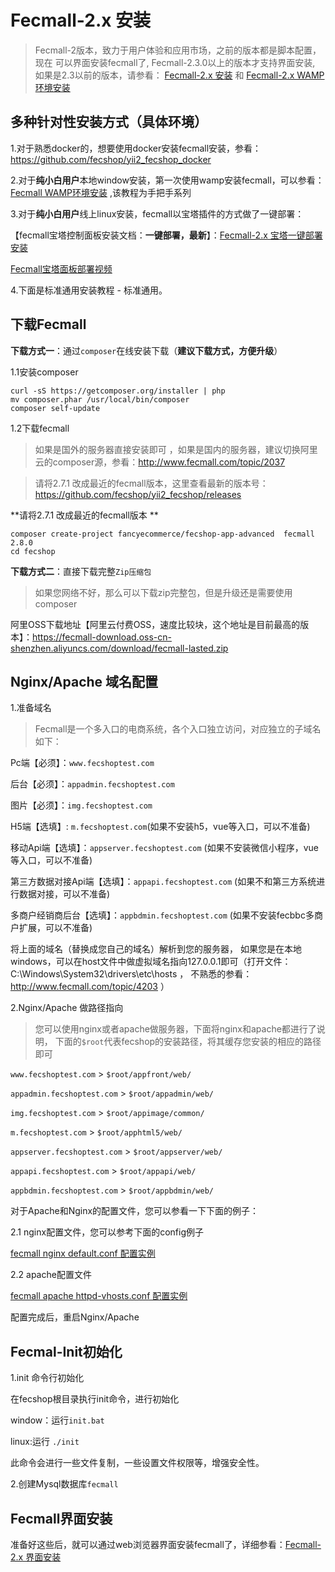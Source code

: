 Fecmall-2.x 安装
============

> Fecmall-2版本，致力于用户体验和应用市场，之前的版本都是脚本配置，现在
可以界面安装fecmall了, Fecmall-2.3.0以上的版本才支持界面安装, 如果是2.3以前的版本，请参看：
[Fecmall-2.x 安装](fecshop-2-about-hand-install.md)
 和 [Fecmall-2.x WAMP环境安装](fecshop-2-about-wamp-install.md)

多种针对性安装方式（具体环境）
-------
 
1.对于熟悉docker的，想要使用docker安装fecmall安装，参看：https://github.com/fecshop/yii2_fecshop_docker

2.对于**纯小白用户**本地window安装，第一次使用wamp安装fecmall，可以参看：
[Fecmall WAMP环境安装](fecshop-2-3-about-wamp-install.md)
,该教程为手把手系列

3.对于**纯小白用户**线上linux安装，fecmall以宝塔插件的方式做了一键部署：

【fecmall宝塔控制面板安装文档：**一键部署，最新**】：[Fecmall-2.x 宝塔一键部署安装](fecshop-2-graphical-bt-install.md)

[Fecmall宝塔面板部署视频](http://www.fecmall.com/topic/4262)

4.下面是标准通用安装教程 - 标准通用。
 

下载Fecmall
-----------------

**下载方式一**：通过`composer`在线安装下载（**建议下载方式，方便升级**）

1.1安装composer

```
curl -sS https://getcomposer.org/installer | php
mv composer.phar /usr/local/bin/composer
composer self-update
```

1.2下载fecmall

> 如果是国外的服务器直接安装即可
，如果是国内的服务器，建议切换阿里云的composer源，参看：http://www.fecmall.com/topic/2037



> 请将2.7.1 改成最近的fecmall版本，这里查看最新的版本号： https://github.com/fecshop/yii2_fecshop/releases

**请将2.7.1 改成最近的fecmall版本 **

```
composer create-project fancyecommerce/fecshop-app-advanced  fecmall 2.8.0
cd fecshop
```

**下载方式二**：直接下载完整`Zip压缩包`

> 如果您网络不好，那么可以下载zip完整包，但是升级还是需要使用composer


阿里OSS下载地址【阿里云付费OSS，速度比较块，这个地址是目前最高的版本】：https://fecmall-download.oss-cn-shenzhen.aliyuncs.com/download/fecmall-lasted.zip



Nginx/Apache 域名配置
----------------------

1.准备域名

> Fecmall是一个多入口的电商系统，各个入口独立访问，对应独立的子域名如下：


Pc端【必须】：`www.fecshoptest.com`

后台【必须】：`appadmin.fecshoptest.com`

图片【必须】：`img.fecshoptest.com`

H5端【选填】: `m.fecshoptest.com`(如果不安装h5，vue等入口，可以不准备)

移动Api端【选填】：`appserver.fecshoptest.com`  (如果不安装微信小程序，vue等入口，可以不准备)
 
第三方数据对接Api端【选填】：`appapi.fecshoptest.com` (如果不和第三方系统进行数据对接，可以不准备)

多商户经销商后台【选填】：`appbdmin.fecshoptest.com` (如果不安装fecbbc多商户扩展，可以不准备)

将上面的域名（替换成您自己的域名）解析到您的服务器，
如果您是在本地windows，可以在host文件中做虚拟域名指向127.0.0.1即可（打开文件：C:\Windows\System32\drivers\etc\hosts ，
不熟悉的参看：http://www.fecmall.com/topic/4203 ）




2.Nginx/Apache 做路径指向



> 您可以使用nginx或者apache做服务器，下面将nginx和apache都进行了说明，
下面的`$root`代表fecshop的安装路径，将其缓存您安装的相应的路径即可

`www.fecshoptest.com`   >  `$root/appfront/web/`

`appadmin.fecshoptest.com`   >  `$root/appadmin/web/`

`img.fecshoptest.com`   >  `$root/appimage/common/`

`m.fecshoptest.com`   >  `$root/apphtml5/web/`

`appserver.fecshoptest.com`   >  `$root/appserver/web/`

`appapi.fecshoptest.com`   >  `$root/appapi/web/`

`appbdmin.fecshoptest.com`   >  `$root/appbdmin/web/`

对于Apache和Nginx的配置文件，您可以参看一下下面的例子：

2.1 nginx配置文件，您可以参考下面的config例子


[fecmall nginx default.conf 配置实例](http://www.fecmall.com/topic/2101)


2.2 apache配置文件


[fecmall apache httpd-vhosts.conf 配置实例](http://www.fecmall.com/topic/2100)




配置完成后，重启Nginx/Apache

Fecmal-Init初始化
------------------

1.init 命令行初始化

在fecshop根目录执行init命令，进行初始化

window：运行`init.bat`

linux:运行 `./init`

此命令会进行一些文件复制，一些设置文件权限等，增强安全性。




2.创建Mysql数据库`fecmall`


Fecmall界面安装
----------------


准备好这些后，就可以通过web浏览器界面安装fecmall了，详细参看：[Fecmall-2.x 界面安装](fecshop-2-graphical-web-install.md)












